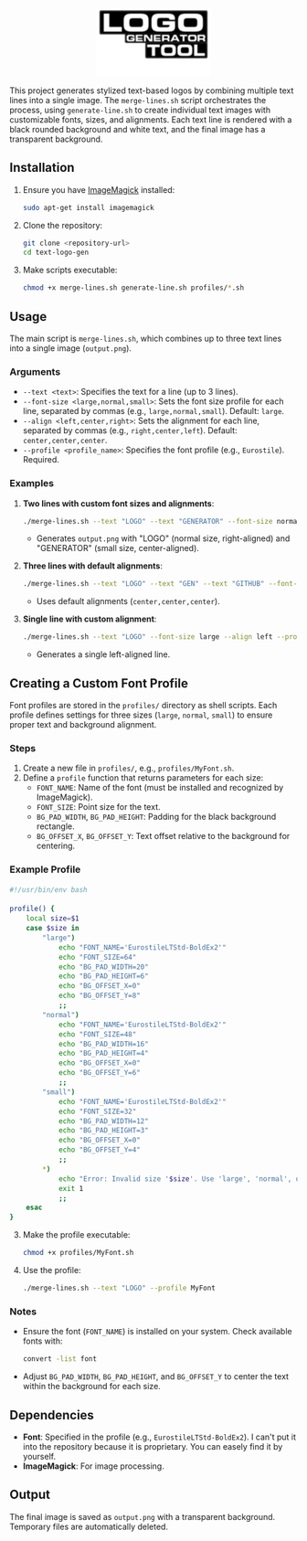 <p align="center">
    <img src="logo.png" alt="Logo" width="200">
</p>

This project generates stylized text-based logos by combining multiple text lines into a single image. The `merge-lines.sh` script orchestrates the process, using `generate-line.sh` to create individual text images with customizable fonts, sizes, and alignments. Each text line is rendered with a black rounded background and white text, and the final image has a transparent background.

## Installation

1. Ensure you have [ImageMagick](https://imagemagick.org/) installed:
   ```bash
   sudo apt-get install imagemagick
   ```
2. Clone the repository:
   ```bash
   git clone <repository-url>
   cd text-logo-gen
   ```
3. Make scripts executable:
   ```bash
   chmod +x merge-lines.sh generate-line.sh profiles/*.sh
   ```

## Usage

The main script is `merge-lines.sh`, which combines up to three text lines into a single image (`output.png`).

### Arguments

- `--text <text>`: Specifies the text for a line (up to 3 lines).
- `--font-size <large,normal,small>`: Sets the font size profile for each line, separated by commas (e.g., `large,normal,small`). Default: `large`.
- `--align <left,center,right>`: Sets the alignment for each line, separated by commas (e.g., `right,center,left`). Default: `center,center,center`.
- `--profile <profile_name>`: Specifies the font profile (e.g., `Eurostile`). Required.

### Examples

1. **Two lines with custom font sizes and alignments**:
   ```bash
   ./merge-lines.sh --text "LOGO" --text "GENERATOR" --font-size normal,small --align right,center --profile Eurostile
   ```
   - Generates `output.png` with "LOGO" (normal size, right-aligned) and "GENERATOR" (small size, center-aligned).

2. **Three lines with default alignments**:
   ```bash
   ./merge-lines.sh --text "LOGO" --text "GEN" --text "GITHUB" --font-size large,normal,small --profile Eurostile
   ```
   - Uses default alignments (`center,center,center`).

3. **Single line with custom alignment**:
   ```bash
   ./merge-lines.sh --text "LOGO" --font-size large --align left --profile Eurostile
   ```
   - Generates a single left-aligned line.

## Creating a Custom Font Profile

Font profiles are stored in the `profiles/` directory as shell scripts. Each profile defines settings for three sizes (`large`, `normal`, `small`) to ensure proper text and background alignment.

### Steps

1. Create a new file in `profiles/`, e.g., `profiles/MyFont.sh`.
2. Define a `profile` function that returns parameters for each size:
   - `FONT_NAME`: Name of the font (must be installed and recognized by ImageMagick).
   - `FONT_SIZE`: Point size for the text.
   - `BG_PAD_WIDTH`, `BG_PAD_HEIGHT`: Padding for the black background rectangle.
   - `BG_OFFSET_X`, `BG_OFFSET_Y`: Text offset relative to the background for centering.

### Example Profile

```bash
#!/usr/bin/env bash

profile() {
    local size=$1
    case $size in
        "large")
            echo "FONT_NAME='EurostileLTStd-BoldEx2'"
            echo "FONT_SIZE=64"
            echo "BG_PAD_WIDTH=20"
            echo "BG_PAD_HEIGHT=6"
            echo "BG_OFFSET_X=0"
            echo "BG_OFFSET_Y=8"
            ;;
        "normal")
            echo "FONT_NAME='EurostileLTStd-BoldEx2'"
            echo "FONT_SIZE=48"
            echo "BG_PAD_WIDTH=16"
            echo "BG_PAD_HEIGHT=4"
            echo "BG_OFFSET_X=0"
            echo "BG_OFFSET_Y=6"
            ;;
        "small")
            echo "FONT_NAME='EurostileLTStd-BoldEx2'"
            echo "FONT_SIZE=32"
            echo "BG_PAD_WIDTH=12"
            echo "BG_PAD_HEIGHT=3"
            echo "BG_OFFSET_X=0"
            echo "BG_OFFSET_Y=4"
            ;;
        *)
            echo "Error: Invalid size '$size'. Use 'large', 'normal', or 'small'." >&2
            exit 1
            ;;
    esac
}
```

3. Make the profile executable:
   ```bash
   chmod +x profiles/MyFont.sh
   ```
4. Use the profile:
   ```bash
   ./merge-lines.sh --text "LOGO" --profile MyFont
   ```

### Notes

- Ensure the font (`FONT_NAME`) is installed on your system. Check available fonts with:
  ```bash
  convert -list font
  ```
- Adjust `BG_PAD_WIDTH`, `BG_PAD_HEIGHT`, and `BG_OFFSET_Y` to center the text within the background for each size.

## Dependencies

- **Font**: Specified in the profile (e.g., `EurostileLTStd-BoldEx2`). I can't put it into the repository because it is proprietary. You can easely find it by yourself.
- **ImageMagick**: For image processing.

## Output

The final image is saved as `output.png` with a transparent background. Temporary files are automatically deleted.
